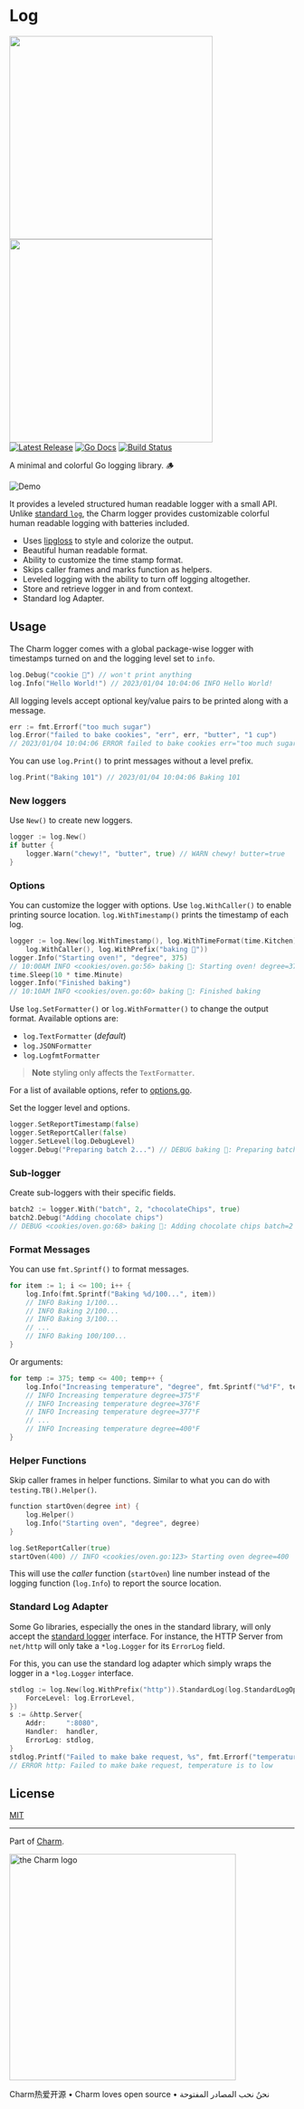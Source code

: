 # Log

<p>
  <img src="https://user-images.githubusercontent.com/25087/219742757-c8afe0d9-608a-4845-a555-ef59c0af9ebc.png#gh-light-mode-only" width="359" />
  <img src="https://user-images.githubusercontent.com/25087/219743408-3d7bef51-1409-40c0-8159-acc6e52f078e.png#gh-dark-mode-only" width="359" />
  <br>
  <a href="https://github.com/charmbracelet/log/releases"><img src="https://img.shields.io/github/release/charmbracelet/log.svg" alt="Latest Release"></a>
  <a href="https://pkg.go.dev/github.com/charmbracelet/log?tab=doc"><img src="https://godoc.org/github.com/golang/gddo?status.svg" alt="Go Docs"></a>
  <a href="https://github.com/charmbracelet/log/actions"><img src="https://github.com/charmbracelet/log/workflows/build/badge.svg" alt="Build Status"></a>
</p>

A minimal and colorful Go logging library. 🪵

![Demo](./demo.gif)

It provides a leveled structured human readable logger with a small API. Unlike
[standard `log`][stdlog], the Charm logger provides customizable colorful human
readable logging with batteries included.

- Uses [lipgloss][lipgloss] to style and colorize the output.
- Beautiful human readable format.
- Ability to customize the time stamp format.
- Skips caller frames and marks function as helpers.
- Leveled logging with the ability to turn off logging altogether.
- Store and retrieve logger in and from context.
- Standard log Adapter.

## Usage

The Charm logger comes with a global package-wise logger with timestamps turned
on and the logging level set to `info`.

```go
log.Debug("cookie 🍪") // won't print anything
log.Info("Hello World!") // 2023/01/04 10:04:06 INFO Hello World!
```

All logging levels accept optional key/value pairs to be printed along with a
message.

```go
err := fmt.Errorf("too much sugar")
log.Error("failed to bake cookies", "err", err, "butter", "1 cup")
// 2023/01/04 10:04:06 ERROR failed to bake cookies err="too much sugar" butter="1 cup"
```

You can use `log.Print()` to print messages without a level prefix.

```go
log.Print("Baking 101") // 2023/01/04 10:04:06 Baking 101
```

### New loggers

Use `New()` to create new loggers.

```go
logger := log.New()
if butter {
    logger.Warn("chewy!", "butter", true) // WARN chewy! butter=true
}
```

### Options

You can customize the logger with options. Use `log.WithCaller()` to enable
printing source location. `log.WithTimestamp()` prints the timestamp of each
log.

```go
logger := log.New(log.WithTimestamp(), log.WithTimeFormat(time.Kitchen),
    log.WithCaller(), log.WithPrefix("baking 🍪"))
logger.Info("Starting oven!", "degree", 375)
// 10:00AM INFO <cookies/oven.go:56> baking 🍪: Starting oven! degree=375
time.Sleep(10 * time.Minute)
logger.Info("Finished baking")
// 10:10AM INFO <cookies/oven.go:60> baking 🍪: Finished baking
```

Use `log.SetFormatter()` or `log.WithFormatter()` to change the output format.
Available options are:

- `log.TextFormatter` (_default_)
- `log.JSONFormatter`
- `log.LogfmtFormatter`

> **Note** styling only affects the `TextFormatter`.

For a list of available options, refer to [options.go](./options.go).

Set the logger level and options.

```go
logger.SetReportTimestamp(false)
logger.SetReportCaller(false)
logger.SetLevel(log.DebugLevel)
logger.Debug("Preparing batch 2...") // DEBUG baking 🍪: Preparing batch 2...
```

### Sub-logger

Create sub-loggers with their specific fields.

```go
batch2 := logger.With("batch", 2, "chocolateChips", true)
batch2.Debug("Adding chocolate chips")
// DEBUG <cookies/oven.go:68> baking 🍪: Adding chocolate chips batch=2 chocolateChips=true
```

### Format Messages

You can use `fmt.Sprintf()` to format messages.

```go
for item := 1; i <= 100; i++ {
    log.Info(fmt.Sprintf("Baking %d/100...", item))
    // INFO Baking 1/100...
    // INFO Baking 2/100...
    // INFO Baking 3/100...
    // ...
    // INFO Baking 100/100...
}
```

Or arguments:

```go
for temp := 375; temp <= 400; temp++ {
    log.Info("Increasing temperature", "degree", fmt.Sprintf("%d°F", temp))
    // INFO Increasing temperature degree=375°F
    // INFO Increasing temperature degree=376°F
    // INFO Increasing temperature degree=377°F
    // ...
    // INFO Increasing temperature degree=400°F
}
```

### Helper Functions

Skip caller frames in helper functions. Similar to what you can do with
`testing.TB().Helper()`.

```go
function startOven(degree int) {
    log.Helper()
    log.Info("Starting oven", "degree", degree)
}

log.SetReportCaller(true)
startOven(400) // INFO <cookies/oven.go:123> Starting oven degree=400
```

This will use the _caller_ function (`startOven`) line number instead of the
logging function (`log.Info`) to report the source location.

### Standard Log Adapter

Some Go libraries, especially the ones in the standard library, will only accept
the [standard logger][stdlog] interface. For instance, the HTTP Server from
`net/http` will only take a `*log.Logger` for its `ErrorLog` field.

For this, you can use the standard log adapter which simply wraps the logger in
a `*log.Logger` interface.

```go
stdlog := log.New(log.WithPrefix("http")).StandardLog(log.StandardLogOption{
    ForceLevel: log.ErrorLevel,
})
s := &http.Server{
    Addr:     ":8080",
    Handler:  handler,
    ErrorLog: stdlog,
}
stdlog.Printf("Failed to make bake request, %s", fmt.Errorf("temperature is to low"))
// ERROR http: Failed to make bake request, temperature is to low
```

[lipgloss]: https://github.com/charmbracelet/lipgloss
[stdlog]: https://pkg.go.dev/log

## License

[MIT](https://github.com/charmbracelet/log/raw/master/LICENSE)

---

Part of [Charm](https://charm.sh).

<a href="https://charm.sh/"><img alt="the Charm logo" src="https://stuff.charm.sh/charm-badge.jpg" width="400"></a>

Charm热爱开源 • Charm loves open source • نحنُ نحب المصادر المفتوحة
